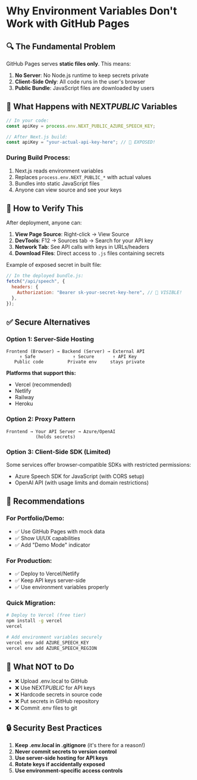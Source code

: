 # Why Environment Variables Don't Work with GitHub Pages

## 🔍 The Fundamental Problem

GitHub Pages serves **static files only**. This means:

1. **No Server**: No Node.js runtime to keep secrets private
2. **Client-Side Only**: All code runs in the user's browser
3. **Public Bundle**: JavaScript files are downloaded by users

## 🚨 What Happens with NEXT*PUBLIC* Variables

```javascript
// In your code:
const apiKey = process.env.NEXT_PUBLIC_AZURE_SPEECH_KEY;

// After Next.js build:
const apiKey = "your-actual-api-key-here"; // 🚨 EXPOSED!
```

### During Build Process:

1. Next.js reads environment variables
2. Replaces `process.env.NEXT_PUBLIC_*` with actual values
3. Bundles into static JavaScript files
4. Anyone can view source and see your keys

## 🔬 How to Verify This

After deployment, anyone can:

1. **View Page Source**: Right-click → View Source
2. **DevTools**: F12 → Sources tab → Search for your API key
3. **Network Tab**: See API calls with keys in URLs/headers
4. **Download Files**: Direct access to `.js` files containing secrets

Example of exposed secret in built file:

```javascript
// In the deployed bundle.js:
fetch("/api/speech", {
  headers: {
    Authorization: "Bearer sk-your-secret-key-here", // 🚨 VISIBLE!
  },
});
```

## ✅ Secure Alternatives

### Option 1: Server-Side Hosting

```
Frontend (Browser) → Backend (Server) → External API
     ↑ Safe              ↑ Secure       ↑ API Key
   Public code         Private env     stays private
```

**Platforms that support this:**

- Vercel (recommended)
- Netlify
- Railway
- Heroku

### Option 2: Proxy Pattern

```
Frontend → Your API Server → Azure/OpenAI
           (holds secrets)
```

### Option 3: Client-Side SDK (Limited)

Some services offer browser-compatible SDKs with restricted permissions:

- Azure Speech SDK for JavaScript (with CORS setup)
- OpenAI API (with usage limits and domain restrictions)

## 🎯 Recommendations

### For Portfolio/Demo:

- ✅ Use GitHub Pages with mock data
- ✅ Show UI/UX capabilities
- ✅ Add "Demo Mode" indicator

### For Production:

- ✅ Deploy to Vercel/Netlify
- ✅ Keep API keys server-side
- ✅ Use environment variables properly

### Quick Migration:

```bash
# Deploy to Vercel (free tier)
npm install -g vercel
vercel

# Add environment variables securely
vercel env add AZURE_SPEECH_KEY
vercel env add AZURE_SPEECH_REGION
```

## 🚫 What NOT to Do

- ❌ Upload .env.local to GitHub
- ❌ Use NEXT*PUBLIC* for API keys
- ❌ Hardcode secrets in source code
- ❌ Put secrets in GitHub repository
- ❌ Commit .env files to git

## 🔒 Security Best Practices

1. **Keep .env.local in .gitignore** (it's there for a reason!)
2. **Never commit secrets to version control**
3. **Use server-side hosting for API keys**
4. **Rotate keys if accidentally exposed**
5. **Use environment-specific access controls**

